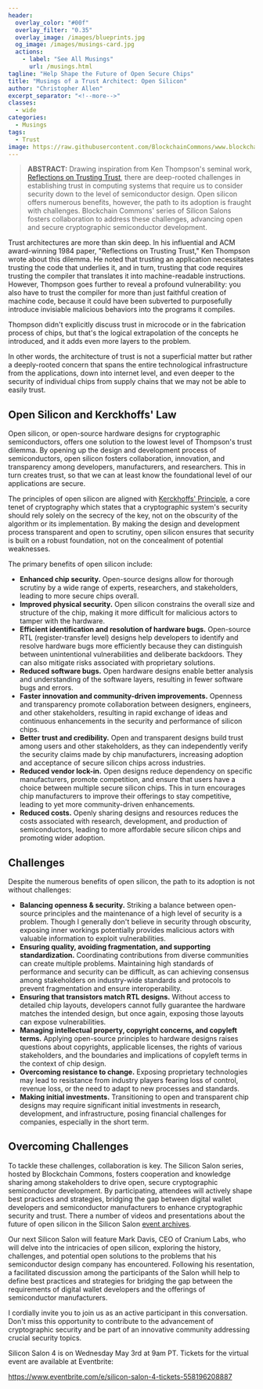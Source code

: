 ```yaml
---
header:
  overlay_color: "#00f"
  overlay_filter: "0.35"
  overlay_image: /images/blueprints.jpg
  og_image: /images/musings-card.jpg
  actions:
    - label: "See All Musings"
      url: /musings.html
tagline: "Help Shape the Future of Open Secure Chips"
title: "Musings of a Trust Architect: Open Silicon"
author: "Christopher Allen"
excerpt_separator: "<!--more-->"
classes:
  - wide
categories:
  - Musings
tags:
  - Trust
image: https://raw.githubusercontent.com/BlockchainCommons/www.blockchaincommons.com/master/images/musings.png
---
```


> **ABSTRACT:** Drawing inspiration from Ken Thompson's seminal work, [Reflections on Trusting Trust](https://dl.acm.org/doi/pdf/10.1145/358198.358210), there are deep-rooted challenges in establishing trust in computing systems that require us to consider security down to the level of semiconductor design. Open silicon offers numerous benefits, however, the path to its adoption is fraught with challenges. Blockchain Commons' series of Silicon Salons fosters collaboration to address these challenges, advancing open and secure cryptographic semiconductor development.

<!--more-->

Trust architectures are more than skin deep. In his influential and ACM award-winning 1984 paper, "Reflections on Trusting Trust," Ken Thompson wrote about this dilemma. He noted that trusting an application necessitates trusting the code that underlies it, and in turn, trusting that code requires trusting the compiler that translates it into machine-readable instructions. However, Thompson goes further to reveal a profound vulnerability: you also have to trust the compiler for more than just faithful creation of machine code, because it could have been subverted to purposefully introduce invisiable malicious behaviors into the programs it compiles.

Thompson didn't explicitly discuss trust in microcode or in the fabrication process of chips, but that's the logical extrapolation of the concepts he introduced, and it adds even more layers to the problem. 

In other words, the architecture of trust is not a superficial matter but rather a deeply-rooted concern that spans the entire technological infrastructure from the applications, down into internet level, and even deeper to the security of individual chips from supply chains that we may not be able to easily trust.

## Open Silicon and Kerckhoffs' Law

Open silicon, or open-source hardware designs for cryptographic semiconductors, offers one solution to the lowest level of Thompson's trust dilemma. By opening up the design and development process of semiconductors, open silicon fosters collaboration, innovation, and transparency among developers, manufacturers, and researchers. This in turn creates trust, so that we can at least know the foundational level of our applications are secure.

The principles of open silicon are aligned with [Kerckhoffs' Principle](https://en.wikipedia.org/wiki/Kerckhoffs's_principle), a core tenet of cryptography which states that a cryptographic system's security should rely solely on the secrecy of the key, not on the obscurity of the algorithm or its implementation. By making the design and development process transparent and open to scrutiny, open silicon ensures that security is built on a robust foundation, not on the concealment of potential weaknesses.

The primary benefits of open silicon include:

* **Enhanced chip security.** Open-source designs  allow for thorough scrutiny by a wide range of experts, researchers, and stakeholders, leading to more secure chips overall.
* **Improved physical security.** Open silicon constrains the overall size and structure of the chip, making it more difficult for malicious actors to tamper with the hardware.
* **Efficient identification and resolution of hardware bugs.** Open-source RTL (register-transfer level) designs help developers to identify and resolve hardware bugs more efficiently because they can distinguish between unintentional vulnerabilities and deliberate backdoors. They can also mitigate risks associated with proprietary solutions.
* **Reduced software bugs.** Open hardware designs enable better analysis and understanding of the software layers, resulting in fewer software bugs and errors. 
* **Faster innovation and community-driven improvements.** Openness and transparency promote collaboration between designers, engineers, and other stakeholders, resulting in rapid exchange of ideas and continuous enhancements in the security and performance of silicon chips.
* **Better trust and credibility.** Open and transparent designs build trust among users and other stakeholders, as they can independently verify the security claims made by chip manufacturers, increasing adoption and acceptance of secure silicon chips across industries.
* **Reduced vendor lock-in.** Open designs reduce dependency on specific manufacturers, promote competition, and ensure that users have a choice between multiple secure silicon chips. This in turn encourages chip manufacturers to improve their offerings to stay competitive, leading to yet more community-driven enhancements.
* **Reduced costs.** Openly sharing designs and resources reduces the costs associated with research, development, and production of semiconductors, leading to more affordable secure silicon chips and promoting wider adoption.

## Challenges

Despite the numerous benefits of open silicon, the path to its adoption is not without challenges:

* **Balancing openness & security.** Striking a balance between open-source principles and the maintenance of a high level of security is a problem. Though I generally don't believe in security through obscurity, exposing inner workings potentially provides malicious actors with valuable information to exploit vulnerabilities.
* **Ensuring quality, avoiding fragmentation, and supporting standardization.** Coordinating contributions from diverse communities can create multiple problems. Maintaining high standards of performance and security can be difficult, as can achieving consensus among stakeholders on industry-wide standards and protocols to prevent fragmentation and ensure interoperability.
* **Ensuring that transistors match RTL designs.** Without access to detailed chip layouts, developers cannot fully guarantee the hardware matches the intended design, but once again, exposing those layouts can expose vulnerabilities.
* **Managing intellectual property, copyright concerns, and copyleft terms.** Applying open-source principles to hardware designs raises questions about copyrights, applicable licenses, the rights of various stakeholders, and the boundaries and implications of copyleft terms in the context of chip design.
* **Overcoming resistance to change.** Exposing proprietary technologies may lead to resistance from industry players fearing loss of control, revenue loss, or the need to adapt to new processes and standards.
* **Making initial investments.** Transitioning to open and transparent chip designs may require significant initial investments in research, development, and infrastructure, posing financial challenges for companies, especially in the short term.

## Overcoming Challenges

To tackle these challenges, collaboration is key. The Silicon Salon series, hosted by Blockchain Commons, fosters cooperation and knowledge sharing among stakeholders to drive open, secure cryptographic semiconductor development. By participating, attendees will actively shape best practices and strategies, bridging the gap between digital wallet developers and semiconductor manufacturers to enhance cryptographic security and trust. There a number of videos and presentations about the future of open silicon in the Silicon Salon [event archives](https://www.SiliconSalon.info/salons/).

Our next Silicon Salon will feature Mark Davis, CEO of Cranium Labs, who will delve into the intricacies of open silicon, exploring the history, challenges, and potential open solutions to the problems that his semiconductor design company has encountered. Following his resentation, a facilitated discussion among the participants of the Salon whill help to define best practices and strategies for bridging the gap between the requirements of digital wallet developers and the offerings of semiconductor manufacturers.

I cordially invite you to join us as an active participant in this conversation. Don't miss this opportunity to contribute to the advancement of cryptographic security and be part of an innovative community addressing crucial security topics.

Silicon Salon 4 is on Wednesday May 3rd at 9am PT. Tickets for the virtual event are available at Eventbrite:

https://www.eventbrite.com/e/silicon-salon-4-tickets-558196208887
